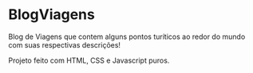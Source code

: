 # BlogViagens

Blog de Viagens que contem alguns pontos turíticos ao redor do mundo com suas respectivas descrições!

Projeto feito com HTML, CSS e Javascript puros.
